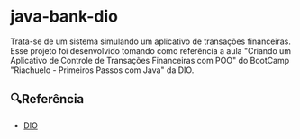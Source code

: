 # java-bank-dio
Trata-se de um sistema simulando um aplicativo de transações financeiras. Esse projeto foi desenvolvido tomando como referência a aula "Criando um Aplicativo de Controle de Transações Financeiras com POO" do BootCamp "Riachuelo - Primeiros Passos com Java"
da DIO. 

##  🔍Referência
- [DIO]([https://git-scm.com/doc](https://web.dio.me/track/riachuelo-primeiros-passos-com-java))

